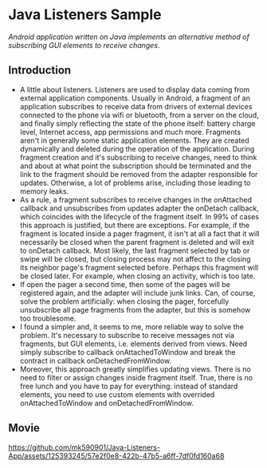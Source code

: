 # Java Listeners Sample

_Android application written on Java implements an alternative method of subscribing GUI elements to receive changes_.

## Introduction

* A little about listeners. Listeners are used to display data coming from external application components. Usually in Android, a fragment of an application subscribes to receive data from drivers of external devices connected to the phone via wifi or bluetooth, from a server on the cloud, and finally simply reflecting the state of the phone itself: battery charge level, Internet access, app permissions and much more.
Fragments aren't in generally some static application elements. They are created dynamically and deleted during the operation of the application. During fragment creation and it's subscribing to receive changes, need to think and about at what point the subscription should be terminated and the link to the fragment should be removed from the adapter responsible for updates. Otherwise, a lot of problems arise, including those leading to memory leaks.
* As a rule, a fragment subscribes to receive changes in the onAttached callback and unsubscribes from updates adapter the onDetach callback, which coincides with the lifecycle of the fragment itself. In 99% of cases this approach is justified, but there are exceptions.
For example, if the fragment is located inside a pager fragment, it isn't at all a fact that it will necessarily be closed when the parent fragment is deleted and will exit to onDetach callback. Most likely, the last fragment selected by tab or swipe will be closed, but closing process may not affect to the closing its neighbor page's fragment selected before. Perhaps this fragment will be closed later. For example, when closing an activity, which is too late.
* If open the pager a second time, then some of the pages will be registered again, and the adapter will include junk links.
Can, of course, solve the problem artificially: when closing the pager, forcefully unsubscribe all page fragments from the adapter, but this is somehow too troublesome.
* I found a simpler and, it seems to me, more reliable way to solve the problem. It's necessary to subscribe to receive messages not via fragments, but GUI elements, i.e. elements derived from views. Need simply subscribe to callback onAttachedToWindow and break the contract in callback onDetachedFromWindow.
* Moreover, this approach greatly simplifies updating views. There is no need to filter or assign changes inside fragment itself.
True, there is no free lunch and you have to pay for everything: instead of standard elements, you need to use custom elements with overrided onAttachedToWindow and onDetachedFromWindow.

## Movie

https://github.com/mk590901/Java-Listeners-App/assets/125393245/57e2f0e8-422b-47b5-a6ff-7df0fd160a68




